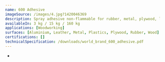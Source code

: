 ```yaml
---
name: 600 Adhesive
imageSource: /images/4.jpg?1420046369
description: Spray adhesive non-flammable for rubber, metal, plywood, leather, plastics, yellow foam, aluminium & etc.
availableIn: 3 kg / 15 kg / 160 kg
applications: [Woodworking]
surfaces: [Aluminium, Leather, Metal, Plastics, Plywood, Rubber, Wood]
certifications: []
technicalSpecification: /downloads/world_brand_600_adhesive.pdf
---
```

-

